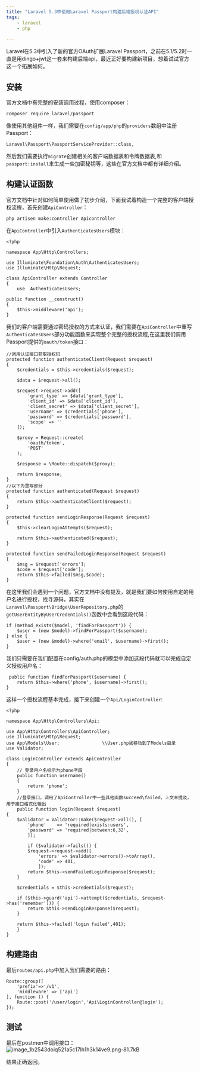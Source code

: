 ```yaml
---
title: "Laravel 5.3中使用Laravel Passport构建后端授权认证API"
tags:
    - laravel
    - php

---
```

Laravel在5.3中引入了新的官方OAuth扩展Laravel Passport，之前在5.1/5.2时一直是用dingo+jwt这一套来构建后端api，最近正好要构建新项目，想着试试官方这一个拓展如何。
## 安装
官方文档中有完整的安装调用过程，使用composer：

    composer require laravel/passport
像使用其他组件一样，我们需要在`config/app/php`的`providers`数组中注册Passport：

    Laravel\Passport\PassportServiceProvider::class,
然后我们需要执行`migrate`创建相关的客户端数据表和令牌数据表,和`passport:install`来生成一些加密秘钥等，这些在官方文档中都有详细介绍。
## 构建认证函数
官方文档中针对如何简单使用做了初步介绍，下面我试着构造一个完整的客户端授权流程，首先创建`ApiController`：

    php artisen make:controller Apicontroller
在`ApiController`中引入`AuthenticatesUsers`模块：

    <?php

    namespace App\Http\Controllers;

    use Illuminate\Foundation\Auth\AuthenticatesUsers;
    use Illuminate\Http\Request;

    class ApiController extends Controller
    {
        use  AuthenticatesUsers;

    public function __construct()
    {
        $this->middleware('api');
    }
我们的客户端需要通过密码授权的方式来认证，我们需要在`ApiController`中重写`AuthenticatesUsers`部分功能函数来实现整个完整的授权流程,在这里我们调用Passport提供的`oauth/token`接口：

    //调用认证接口获取授权码
    protected function authenticateClient(Request $request)
    {
        $credentials = $this->credentials($request);

        $data = $request->all();

        $request->request->add([
            'grant_type' => $data['grant_type'],
            'client_id' => $data['client_id'],
            'client_secret' => $data['client_secret'],
            'username' => $credentials['phone'],
            'password' => $credentials['password'],
            'scope' => ''
        ]);

        $proxy = Request::create(
            'oauth/token',
            'POST'
        );

        $response = \Route::dispatch($proxy);

        return $response;
    }
    //以下为重写部分
    protected function authenticated(Request $request)
    {
        return $this->authenticateClient($request);
    }

    protected function sendLoginResponse(Request $request)
    {
        $this->clearLoginAttempts($request);

        return $this->authenticated($request);
    }

    protected function sendFailedLoginResponse(Request $request)
    {
        $msg = $request['errors'];
        $code = $request['code'];
        return $this->failed($msg,$code);
    }
在这里我们会遇到一个问题，官方文档中没有提及，就是我们要如何使用自定的用户名进行授权，找寻源码，其实在`Laravel\Passport\Bridge\UserRepository.php`的`getUserEntityByUserCredentials()`函数中会看到这段代码：

    if (method_exists($model, 'findForPassport')) {
        $user = (new $model)->findForPassport($username);
    } else {
        $user = (new $model)->where('email', $username)->first();
    }
我们只需要在我们配置在config/auth.php的模型中添加这段代码就可以完成自定义授权用户名：

     public function findForPassport($username) {
        return $this->where('phone', $username)->first();
    }
这样一个授权流程基本完成，接下来创建一个`Api/LoginController`:

    <?php

    namespace App\Http\Controllers\Api;

    use App\Http\Controllers\ApiController;
    use Illuminate\Http\Request;
    use App\Models\User;                \\User.php我移动到了Models目录
    use Validator;

    class LoginController extends ApiController
    {
        // 登录用户名标示为phone字段
        public function username()
        {
            return 'phone';
        }
        //登录接口，调用了ApiController中一些其他函数succeed\failed，上文未提及，用于接口格式化输出
        public function login(Request $request)
    {
        $validator = Validator::make($request->all(), [
            'phone'    => 'required|exists:users',
            'password' => 'required|between:6,32',
            ]);

            if ($validator->fails()) {
            $request->request->add([
                'errors' => $validator->errors()->toArray(),
                'code' => 401,
                ]);                     
            return $this->sendFailedLoginResponse($request);
        }

        $credentials = $this->credentials($request);

        if ($this->guard('api')->attempt($credentials, $request->has('remember'))) {
            return $this->sendLoginResponse($request);
        }

        return $this->failed('login failed',401);
        }
    }
## 构建路由    
最后`routes/api.php`中加入我们需要的路由：

    Route::group([
        'prefix'=>'/v1',
        'middleware' => ['api']
    ], function () {
        Route::post('/user/login','Api\LoginController@login');
    });
## 测试    
最后在postmen中调用接口：
![image_1b2543doiq521a5c17lh1h3k14ve9.png-81.7kB][1]


  [1]: http://static.zybuluo.com/thankuu/gcptj01cj4f3zk3mtrnbm82k/image_1b2543doiq521a5c17lh1h3k14ve9.png
  结果正确返回。
